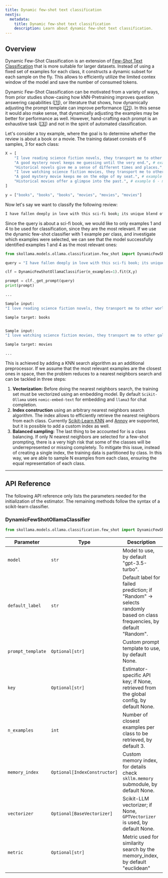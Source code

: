 ```yaml
---
title: Dynamic few-shot text classification
nextjs:
  metadata:
    title: Dynamic few-shot text classification
    description: Learn about dynamic few-shot text classification.
---
```


## Overview

Dynamic Few-Shot Classification is an extension of [Few-Shot Text Classification](/docs/few-shot-text-classification) that is more suitable for larger datasets. Instead of using a fixed set of examples for each class, it constructs a dynamic subset for each sample on the fly. This allows to efficiently utilize the limited contex window of the model and save the number of consumed tokens.

Dynamic Few-Shot Classification can be motivated from a variety of ways, from prior studies show-casing how kNN-Pretraining improves question answering capabilities ([[1]](https://arxiv.org/pdf/2110.04541)), or literature that shows, how dynamically adjusting the prompt template can improve performance ([[2]](https://arxiv.org/pdf/2108.13161)). In this sense it would also make sense, that dynamically adjusting the examples may be better for performance as well. However, hand-crafting each prompt is an exhaustive task ([[3]](https://arxiv.org/pdf/2104.08786)) and not in the spirit of automated classification.

Let's consider a toy example, where the goal is to determine whether the review is about a book or a movie. The training dataset consists of 6 samples, 3 for each class:

```python
X = [
    "I love reading science fiction novels, they transport me to other worlds.", # example 1 - book - sci-fi
    "A good mystery novel keeps me guessing until the very end.", # example 2 - book - mystery
    "Historical novels give me a sense of different times and places.", # example 3 - book - historical
    "I love watching science fiction movies, they transport me to other galaxies.", # example 4 - movie - sci-fi
    "A good mystery movie keeps me on the edge of my seat.", # example 5 - movie - mystery
    "Historical movies offer a glimpse into the past.", # example 6 - movie - historical
]

y = ["books", "books", "books", "movies", "movies", "movies"]
```

Now let's say we want to classify the following review:

```bash
I have fallen deeply in love with this sci-fi book; its unique blend of science and fiction has me spellbound.
```

Since the query is about a sci-fi book, we would like to only examples 1 and 4 to be used for classification, since they are the most relevant. If we use the dynamic few-shot classifier with 1 example per class, and investigate which examples were selected, we can see that the model successfully identified examples 1 and 4 as the most relevant ones:

```python
from skollama.models.ollama.classification.few_shot import DynamicFewShotOllamaClassifier

query = "I have fallen deeply in love with this sci-fi book; its unique blend of science and fiction has me spellbound."

clf = DynamicFewShotOllamaClassifier(n_examples=1).fit(X,y)

prompt = clf._get_prompt(query)
print(prompt)
```

```bash
...

Sample input:
"I love reading science fiction novels, they transport me to other worlds."

Sample target: books


Sample input:
"I love watching science fiction movies, they transport me to other galaxies."

Sample target: movies

...
```

This is achieved by adding a KNN search algorithm as an additional preprocessor. If we assume that the most relevant examples are the closest ones in space, then the problem reduces to a nearest neighbors search and can be tackled in three steps:

1. **Vectorization:**
   Before doing the nearest neighbors search, the training set must be vectorized using an embedding model. By default `Scikit-Ollama` uses `nomic-embed-text` for embedding and `llama3` for chat completion.
2. **Index construction** using an arbitrary nearest neighbors search algorithm. The index allows to efficiently retrieve the nearest neighbors from each class. Currently [Scikit-Learn KNN](https://scikit-learn.org/stable/modules/neighbors.html) and [Annoy](https://github.com/spotify/annoy) are supported, but it is possible to add a custom index as well.
3. **Balanced sampling:**
   The last thing to be accounted for is a class balancing. If only N nearest neighbors are selected for a few-shot prompting, there is a very high risk that some of the classes will be underrepresented or missing completely. To mitigate this issue, instead of creating a single index, the training data is partitioned by class. In this way, we are able to sample N examples from each class, ensuring the equal representation of each class.

---

## API Reference

The following API reference only lists the parameters needed for the initialization of the estimator. The remaining methods follow the syntax of a scikit-learn classifier.

### DynamicFewShotOllamaClassifier
```python
from skollama.models.ollama.classification.few_shot import DynamicFewShotOllamaClassifier
```

| **Parameter** | **Type** | **Description**          |
| ------------- | -------- | ------------------------ |
| `model`      | `str`  | Model to use, by default "gpt-3.5-turbo". |
| `default_label`      | `str`  | Default label for failed prediction; if "Random" -> selects randomly based on class frequencies, by default "Random". |
| `prompt_template`      | `Optional[str]`  | Custom prompt template to use, by default None. |
| `key`      | `Optional[str]`  | Estimator-specific API key; if None, retrieved from the global config, by default None. |
| `n_examples`      | `int`  | Number of closest examples per class to be retrieved, by default 3. |
| `memory_index`      | `Optional[IndexConstructor]`  | Custom memory index, for details check `skllm.memory` submodule, by default None. |
| `vectorizer`      | `Optional[BaseVectorizer]`  | Scikit-LLM vectorizer; if None, `GPTVectorizer` is used, by default None. |
| `metric`  | `Optional[str]` | Metric used for similarity search by the memory_index, by default "euclidean" 